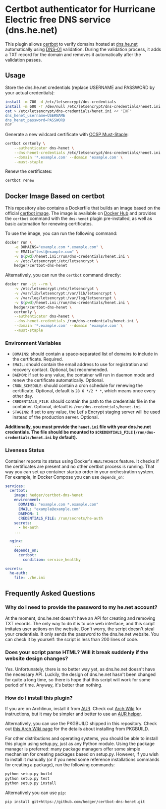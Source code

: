 # Certbot authenticator for Hurricane Electric free DNS service (dns.he.net)

This plugin allows [certbot](https://github.com/certbot/certbot) to verify domains hosted at [dns.he.net](https://dns.he.net/) automatically using [DNS-01](https://docs.certifytheweb.com/docs/dns-validation.html) validation. During the validation process, it adds a TXT record for the domain and removes it automatically after the validation passes.

## Usage

Store the dns.he.net credentials (replace USERNAME and PASSWORD by your actual credentials):

```bash
install -m 700 -d /etc/letsencrypt/dns-credentials
install -m 600 -T /dev/null /etc/letsencrypt/dns-credentials/henet.ini
cat > /etc/letsencrypt/dns-credentials/henet.ini << "EOF"
dns_henet_username=USERNAME
dns_henet_password=PASSWORD
EOF
```

Generate a new wildcard certificate with [OCSP Must-Staple](https://scotthelme.co.uk/ocsp-must-staple/):

```bash
certbot certonly \
    --authenticator dns-henet \
    --dns-henet-credentials /etc/letsencrypt/dns-credentials/henet.ini \
    --domain '*.example.com' --domain 'example.com' \
    --must-staple
```

Renew the certificates:

```bash
certbot renew
```

## Docker Image Based on certbot

This repository also contains a Dockerfile that builds an image based on the official [certbot image](https://hub.docker.com/r/certbot/certbot/). The image is available on [Docker Hub](https://hub.docker.com/r/hedger/certbot-dns-henet/) and provides the `certbot` command with the `dns-henet` plugin pre-installed, as well as basic automation for renewing certificates.

To use the image, you can run the following command:

```bash
docker run \
    -e DOMAINS="example.com *.example.com" \
    -e EMAIL="test@example.com" \
    -v $(pwd)/henet.ini:/run/dns-credentials/henet.ini \
    -v /etc/letsencrypt:/etc/letsencrypt \
    hedger/certbot-dns-henet
```
Alternatively, you can run the `certbot` command directly:

```bash
docker run -it --rm \
    -v /etc/letsencrypt:/etc/letsencrypt \
    -v /var/lib/letsencrypt:/var/lib/letsencrypt \
    -v /var/log/letsencrypt:/var/log/letsencrypt \
    -v $(pwd)/henet.ini:/run/dns-credentials/henet.ini \
    hedger/certbot-dns-henet \
    certonly \
    --authenticator dns-henet \
    --dns-henet-credentials /run/dns-credentials/henet.ini \
    --domain '*.example.com' --domain 'example.com' \
    --must-staple
```

### Environment Variables

 * `DOMAINS`: should contain a space-separated list of domains to include in the certificate. Required.
 * `EMAIL`: should contain the email address to use for registration and recovery contact. Optional, but recommended.
 * `DAEMON`: if set to any value, the container will run in daemon mode and renew the certificate automatically. Optional.
 * `CRON_SCHEDULE`: should contain a cron schedule for renewing the certificate. Optional, default is `28 6 */2 * *`, which means once every other day.
 * `CREDENTIALS_FILE`: should contain the path to the credentials file in the container. Optional, default is `/run/dns-credentials/henet.ini`.
 * `STAGING`: if set to any value, the Let's Encrypt staging server will be used instead of the production server. Optional.
 
 **Additionally, you must provide the `henet.ini` file with your dns.he.net credentials. The file should be mounted to `$CREDENTIALS_FILE` (`/run/dns-credentials/henet.ini` by default).**

 ### Liveness Status

Container reports its status using Docker's `HEALTHCHECK` feature. It checks if the certificates are present and no other certbot process is running. That way you can set up container startup order in your orchestration system. For example, in Docker Compose you can use `depends_on`:

```yaml
services:
  certbot:
    image: hedger/certbot-dns-henet
    environment:
      DOMAINS: "example.com *.example.com"
      EMAIL: "example@example.com"
      DAEMON: 1
      CREDENTIALS_FILE: /run/secrets/he-auth
    secrets:
      - he-auth
    ...

  nginx:
    ...
    depends_on:
      certbot:
        condition: service_healthy

secrets:
  he-auth:
    file: ./he.ini
```

## Frequently Asked Questions

### Why do I need to provide the password to my he.net account?

At the moment, dns.he.net doesn't have an API for creating and removing TXT records. The only way to do it is to use web interface, and this script imitates user actions on the website. Don't worry, the script doesn't steal your credentials. It only sends the password to the dns.he.net website. You can check it by yourself: the script is less than 200 lines of code.

### Does your script parse HTML? Will it break suddenly if the website design changes?

Yes. Unfortunately, there is no better way yet, as dns.he.net doesn't have the necessary API. Luckily, the design of dns.he.net hasn't been changed for quite a long time, so there is hope that this script will work for some period of time. Anyway, it's better than nothing.

### How do I install this plugin?

If you are on Archlinux, install it from [AUR](https://aur.archlinux.org/packages/certbot-dns-henet-git/). Check out [Arch Wiki](https://wiki.archlinux.org/index.php/Arch_User_Repository#Installing_packages) for instructions, but it may be simpler and better to use an [AUR helper](https://wiki.archlinux.org/index.php/AUR_helpers).

Alternatively, you can use the PKGBUILD shipped in this repository. Check out [this Arch Wiki page](https://wiki.archlinux.org/index.php/makepkg#Usage) for the details about installing from PKGBUILD.

For other distributions and operating systems, you should be able to install this plugin using setup.py, just as any Python module. Using the package manager is preferred: many package managers offer some simple mechanism for creating packages based on setup.py. However, if you wish to install it manually (or if you need some reference installations commands for creating a package), run the following commands:


```bash
python setup.py build
python setup.py test
python setup.py install
```

Alternatively you can use `pip`:

```bash
pip install git+https://github.com/hedger/certbot-dns-henet.git
```